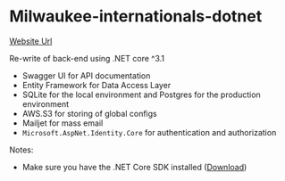 # Milwaukee-internationals-dotnet

[Website Url](https://milwaukee-internationals-core.herokuapp.com)

Re-write of back-end using .NET core ^3.1

- Swagger UI for API documentation
- Entity Framework for Data Access Layer
- SQLite for the local environment and Postgres for the production environment
- AWS.S3 for storing of global configs
- Mailjet for mass email
- `Microsoft.AspNet.Identity.Core` for authentication and authorization

Notes:
- Make sure you have the .NET Core SDK installed ([Download](https://www.microsoft.com/net/learn/get-started))
